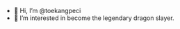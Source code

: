 - 👋 Hi, I’m @toekangpeci
- 👀 I’m interested in become the legendary dragon slayer.

<!---
toekangpeci/toekangpeci is a ✨ special ✨ repository because its `README.md` (this file) appears on your GitHub profile.
You can click the Preview link to take a look at your changes.
--->
